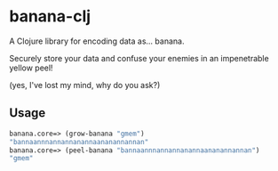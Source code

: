 # banana-clj

A Clojure library for encoding data as... banana.

Securely store your data and confuse your enemies in an impenetrable 
yellow peel! 

(yes, I've lost my mind, why do you ask?)

## Usage

```clojure
banana.core=> (grow-banana "gmem")
"bannaannnannannanannaananannannan"
banana.core=> (peel-banana "bannaannnannannanannaananannannan")
"gmem"
```
